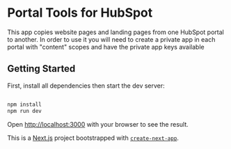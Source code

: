# Portal Tools for HubSpot
This app copies website pages and landing pages from one HubSpot portal to another. In order to use it you will need to create a private app in each portal with "content" scopes and have the private app keys available  

## Getting Started

First, install all dependencies then start the dev server:

```bash

npm install
npm run dev

```
Open [http://localhost:3000](http://localhost:3000) with your browser to see the result.

This is a [Next.js](https://nextjs.org) project bootstrapped with [`create-next-app`](https://nextjs.org/docs/app/api-reference/cli/create-next-app).


